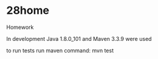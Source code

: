 # 28home
Homework

In development Java 1.8.0_101 and Maven 3.3.9 were used

to run tests run maven command: mvn test
